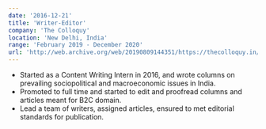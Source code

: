 ```yaml
---
date: '2016-12-21'
title: 'Writer-Editor'
company: 'The Colloquy'
location: 'New Delhi, India'
range: 'February 2019 - December 2020'
url: 'http://web.archive.org/web/20190809144351/https://thecolloquy.in/'
---
```


- Started as a Content Writing Intern in 2016, and wrote columns on prevailing sociopolitical and macroeconomic issues in India.
- Promoted to full time and started to edit and proofread columns and articles meant for B2C domain.
- Lead a team of writers, assigned articles, ensured to met editorial standards for publication.
